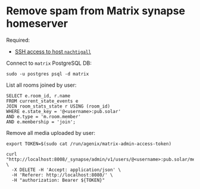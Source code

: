 # Remove spam from Matrix synapse homeserver

Required:

- [SSH access to host `nachtigall`](./administrative-access.md#ssh-access)

Connect to `matrix` PostgreSQL DB:

```
sudo -u postgres psql -d matrix
```

List all rooms joined by user:

```
SELECT e.room_id, r.name
FROM current_state_events e
JOIN room_stats_state r USING (room_id)
WHERE e.state_key = '@<username>:pub.solar'
AND e.type = 'm.room.member'
AND e.membership = 'join';
```

Remove all media uploaded by user:

```
export TOKEN=$(sudo cat /run/agenix/matrix-admin-access-token)

curl "http://localhost:8008/_synapse/admin/v1/users/@<username>:pub.solar/media" \
  -X DELETE -H 'Accept: application/json' \
  -H 'Referer: http://localhost:8080/' \
  -H "authorization: Bearer ${TOKEN}"
```
